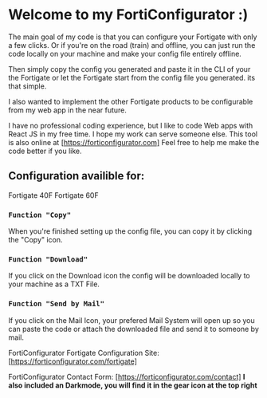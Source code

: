  # Welcome to my FortiConfigurator :)

The main goal of my code is that you can configure your Fortigate with only a few clicks. Or if you're on the road (train) and offline, you can just run the code locally on your machine and make your config file entirely offline.

Then simply copy the config you generated and paste it in the CLI of your the Fortigate or let the Fortigate start from the config file you generated. its that simple.

I also wanted to implement the other Fortigate products to be configurable from my web app in the near future.

I have no professional coding experience, but I like to code Web apps with React JS in my free time.
I hope my work can serve someone else. This tool is also online at [https://forticonfigurator.com] Feel free to help me make the code better if you like.

## Configuration availible for:

Fortigate 40F
Fortigate 60F

### `Function "Copy"`

When you're finished setting up the config file, you can copy it by clicking the "Copy" icon.

### `Function "Download"`

If you click on the Download icon the config will be downloaded locally to your machine as a TXT File.

### `Function "Send by Mail"`

If you click on the Mail Icon, your prefered Mail System will open up so you can paste the code or attach the downloaded file and send it to someone by mail.

FortiConfigurator Fortigate Configuration Site: [https://forticonfigurator.com/fortigate]

FortiConfigurator Contact Form: [https://forticonfigurator.com/contact]
**I also included an Darkmode, you will find it in the gear icon at the top right**
